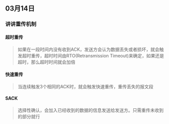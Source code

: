 ## 03月14日

### 讲讲重传机制

#### 超时重传
> 如果在一段时间内没有收到ACK，发送方会认为数据丢失或者损坏，就会触发超时重传，超时时间由RTO(Retransmission Timeout)来确定，如果还是超时，那么超时时间就会加倍

#### 快速重传
> 当连续触发3个相同的ACK时，就会触发快速重传，重传丢失的报文段

#### SACK
> 选择性确认，会加入已经收到的数据的信息发送给发送方。只需重传未收到的部分就行

